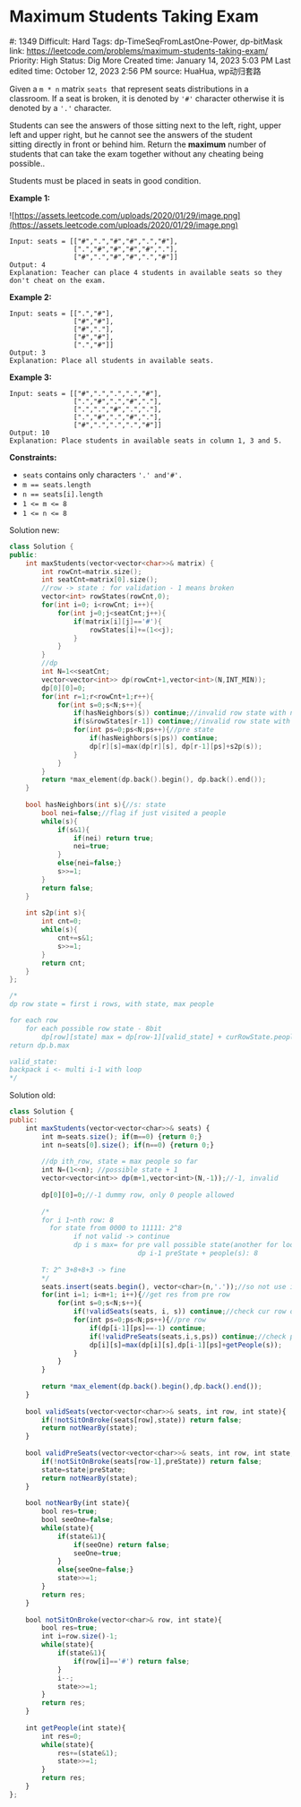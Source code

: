 # Maximum Students Taking Exam

#: 1349
Difficult: Hard
Tags: dp-TimeSeqFromLastOne-Power, dp-bitMask
link: https://leetcode.com/problems/maximum-students-taking-exam/
Priority: High
Status: Dig More
Created time: January 14, 2023 5:03 PM
Last edited time: October 12, 2023 2:56 PM
source: HuaHua, wp动归套路

Given a `m * n` matrix `seats`  that represent seats distributions in a classroom. If a seat is broken, it is denoted by `'#'` character otherwise it is denoted by a `'.'` character.

Students can see the answers of those sitting next to the left, right, upper left and upper right, but he cannot see the answers of the student sitting directly in front or behind him. Return the **maximum** number of students that can take the exam together without any cheating being possible..

Students must be placed in seats in good condition.

**Example 1:**

![https://assets.leetcode.com/uploads/2020/01/29/image.png](https://assets.leetcode.com/uploads/2020/01/29/image.png)

```
Input: seats = [["#",".","#","#",".","#"],
                [".","#","#","#","#","."],
                ["#",".","#","#",".","#"]]
Output: 4
Explanation: Teacher can place 4 students in available seats so they don't cheat on the exam.

```

**Example 2:**

```
Input: seats = [[".","#"],
                ["#","#"],
                ["#","."],
                ["#","#"],
                [".","#"]]
Output: 3
Explanation: Place all students in available seats.

```

**Example 3:**

```
Input: seats = [["#",".",".",".","#"],
                [".","#",".","#","."],
                [".",".","#",".","."],
                [".","#",".","#","."],
                ["#",".",".",".","#"]]
Output: 10
Explanation: Place students in available seats in column 1, 3 and 5.

```

**Constraints:**

- `seats` contains only characters `'.' and'#'.`
- `m == seats.length`
- `n == seats[i].length`
- `1 <= m <= 8`
- `1 <= n <= 8`

Solution new:

```cpp
class Solution {
public:
    int maxStudents(vector<vector<char>>& matrix) {
        int rowCnt=matrix.size();
        int seatCnt=matrix[0].size();
        //row -> state : for validation - 1 means broken
        vector<int> rowStates(rowCnt,0);
        for(int i=0; i<rowCnt; i++){
            for(int j=0;j<seatCnt;j++){
                if(matrix[i][j]=='#'){
                    rowStates[i]+=(1<<j);
                }
            }
        }
        //dp
        int N=1<<seatCnt;
        vector<vector<int>> dp(rowCnt+1,vector<int>(N,INT_MIN));
        dp[0][0]=0;
        for(int r=1;r<rowCnt+1;r++){
            for(int s=0;s<N;s++){
                if(hasNeighbors(s)) continue;//invalid row state with no neighbors
                if(s&rowStates[r-1]) continue;//invalid row state with broken
                for(int ps=0;ps<N;ps++){//pre state
                    if(hasNeighbors(s|ps)) continue;
                    dp[r][s]=max(dp[r][s], dp[r-1][ps]+s2p(s));
                }
            }
        }
        return *max_element(dp.back().begin(), dp.back().end());
    }
    
    bool hasNeighbors(int s){//s: state
        bool nei=false;//flag if just visited a people
        while(s){
            if(s&1){
                if(nei) return true;
                nei=true;
            }
            else{nei=false;}
            s>>=1;
        }
        return false;
    }
    
    int s2p(int s){
        int cnt=0;
        while(s){
            cnt+=s&1;
            s>>=1;
        }
        return cnt;
    }
};

/*
dp row state = first i rows, with state, max people

for each row
    for each possible row state - 8bit
        dp[row][state] max = dp[row-1][valid_state] + curRowState.people
return dp.b.max

valid_state:
backpack i <- multi i-1 with loop
*/
```

Solution old:

```jsx
class Solution {
public:
    int maxStudents(vector<vector<char>>& seats) {
        int m=seats.size(); if(m==0) {return 0;}
        int n=seats[0].size(); if(n==0) {return 0;}
        
        //dp ith_row, state = max people so far
        int N=(1<<n); //possible state + 1
        vector<vector<int>> dp(m+1,vector<int>(N,-1));//-1, invalid
        
        dp[0][0]=0;//-1 dummy row, only 0 people allowed
            
        /*
        for i 1~nth row: 8
          for state from 0000 to 11111: 2^8
                if not valid -> continue
                dp i s max= for pre vall possible state(another for loop from 000 to 111): 2^8
                                dp i-1 preState + people(s): 8
        
        T: 2^ 3+8+8+3 -> fine
        */
        seats.insert(seats.begin(), vector<char>(n,'.'));//so not use i-1 to represent the row, use i directly
        for(int i=1; i<m+1; i++){//get res from pre row
            for(int s=0;s<N;s++){
                if(!validSeats(seats, i, s)) continue;//check cur row only
                for(int ps=0;ps<N;ps++){//pre row
                    if(dp[i-1][ps]==-1) continue;
                    if(!validPreSeats(seats,i,s,ps)) continue;//check pre and cur row
                    dp[i][s]=max(dp[i][s],dp[i-1][ps]+getPeople(s));
                }
            }
        }
        
        return *max_element(dp.back().begin(),dp.back().end());
    }
    
    bool validSeats(vector<vector<char>>& seats, int row, int state){
        if(!notSitOnBroke(seats[row],state)) return false;
        return notNearBy(state);
    }
    
    bool validPreSeats(vector<vector<char>>& seats, int row, int state, int preState){
        if(!notSitOnBroke(seats[row-1],preState)) return false;
        state=state|preState;
        return notNearBy(state);
    }
    
    bool notNearBy(int state){
        bool res=true;
        bool seeOne=false;
        while(state){
            if(state&1){
                if(seeOne) return false;
                seeOne=true;
            }
            else{seeOne=false;}
            state>>=1;
        }
        return res;
    }
    
    bool notSitOnBroke(vector<char>& row, int state){
        bool res=true;
        int i=row.size()-1;
        while(state){
            if(state&1){
                if(row[i]=='#') return false;
            }
            i--;
            state>>=1;
        }
        return res;
    }
    
    int getPeople(int state){
        int res=0;
        while(state){
            res+=(state&1);
            state>>=1;
        }
        return res;
    }
};
```